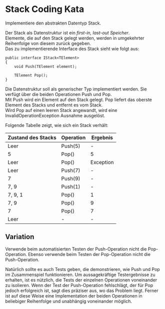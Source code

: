 # Stack Coding Kata

Implementiere den abstrakten Datentyp Stack.

Der Stack als Datenstruktur ist ein *first-in, last-out Speicher*.   
Elemente, die auf den Stack gelegt werden, werden in umgekehrter Reihenfolge von diesem zurück gegeben.   
Das zu implementierende Interface des Stack sieht wie folgt aus:  

```
public interface IStack<TElement>
{
    void Push(TElement element);

    TElement Pop();
}
```

Die Datenstruktur soll als generischer Typ implementiert werden. Sie verfügt über die beiden Operationen Push und Pop.  
Mit Push wird ein Element auf den Stack gelegt. Pop liefert das oberste Element des Stacks und entfernt es vom Stack.  
Wird Pop auf einen leeren Stack angewandt, wird eine InvalidOperationException Ausnahme ausgelöst.  

Folgende Tabelle zeigt, wie sich ein Stack verhält:

| **Zustand des Stacks** | **Operation** | **Ergebnis** |
|------------------------|---------------|--------------|
| Leer                   | Push(5)       | -            |
| 5                      | Pop()         | 5            |
| Leer                   | Pop()         | Exception    |
| Leer                   | Push(7)       | -            |
| 7                      | Push(9)       | -            |
| 7, 9                   | Push(1)       | -            |
| 7, 9, 1                | Pop()         | 1            |
| 7, 9                   | Pop()         | 9            |
| 7                      | Pop()         | 7            |
| Leer                   | -             | -            |

## Variation

Verwende beim automatisierten Testen der Push-Operation nicht die Pop-Operation.
Ebenso verwende beim Testen der Pop-Operation nicht die Push-Operation.

Natürlich sollte es auch Tests geben, die demonstrieren, wie Push und Pop im Zusammenspiel funktionieren.
Um aussagekräftige Testergebnisse zu erhalten, ist es nützlich, die Tests der einzelnen Operationen voneinander zu isolieren. 
Wenn der Test der Push-Operation fehlschlägt, der für Pop jedoch erfolgreich ist, sagt dies präziser aus, wo das Problem liegt. 
Ferner ist auf diese Weise eine Implementation der beiden Operationen in beliebiger Reihenfolge und unabhängig voneinander möglich.
